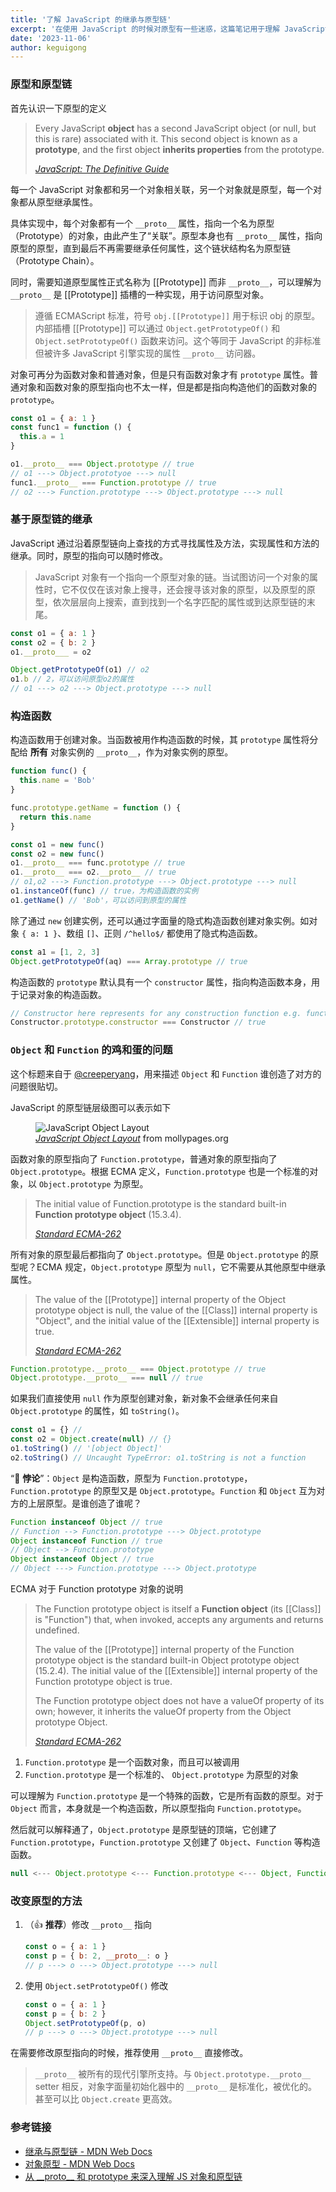 ```yaml
---
title: '了解 JavaScript 的继承与原型链'
excerpt: '在使用 JavaScript 的时候对原型有一些迷惑，这篇笔记用于理解 JavaScript 原型链以及继承方式'
date: '2023-11-06'
author: keguigong
---
```


### 原型和原型链

首先认识一下原型的定义

> Every JavaScript **object** has a second JavaScript object (or null, but this is rare) associated with it. This second object is known as a **prototype**, and the first object **inherits properties** from the prototype.
>
> [_JavaScript: The Definitive Guide_](https://js.okten.cn/posts/ch6/#623-prototypes)

每一个 JavaScript 对象都和另一个对象相关联，另一个对象就是原型，每一个对象都从原型继承属性。

具体实现中，每个对象都有一个 `__proto__` 属性，指向一个名为原型（Prototype）的对象，由此产生了“关联”。原型本身也有 `__proto__` 属性，指向原型的原型，直到最后不再需要继承任何属性，这个链状结构名为原型链（Prototype Chain）。

同时，需要知道原型属性正式名称为 [[Prototype]] 而非 `__proto__`，可以理解为 `__proto__` 是 [[Prototype]] 插槽的一种实现，用于访问原型对象。

> 遵循 ECMAScript 标准，符号 `obj.[[Prototype]]` 用于标识 obj 的原型。内部插槽 [[Prototype]] 可以通过 `Object.getPrototypeOf()` 和 `Object.setPrototypeOf()` 函数来访问。这个等同于 JavaScript 的非标准但被许多 JavaScript 引擎实现的属性 `__proto__` 访问器。

对象可再分为函数对象和普通对象，但是只有函数对象才有 `prototype` 属性。普通对象和函数对象的原型指向也不太一样，但是都是指向构造他们的函数对象的 `prototype`。

```js showLineNumbers {6,8}
const o1 = { a: 1 }
const func1 = function () {
  this.a = 1
}

o1.__proto__ === Object.prototype // true
// o1 ---> Object.prototyoe ---> null
func1.__proto__ === Function.prototype // true
// o2 ---> Function.prototype ---> Object.prototype ---> null
```

### 基于原型链的继承

JavaScript 通过沿着原型链向上查找的方式寻找属性及方法，实现属性和方法的继承。同时，原型的指向可以随时修改。

> JavaScript 对象有一个指向一个原型对象的链。当试图访问一个对象的属性时，它不仅仅在该对象上搜寻，还会搜寻该对象的原型，以及原型的原型，依次层层向上搜索，直到找到一个名字匹配的属性或到达原型链的末尾。

```js showLineNumbers
const o1 = { a: 1 }
const o2 = { b: 2 }
o1.__proto___ = o2

Object.getPrototypeOf(o1) // o2
o1.b // 2，可以访问原型o2的属性
// o1 ---> o2 ---> Object.prototype ---> null
```

### 构造函数

构造函数用于创建对象。当函数被用作构造函数的时候，其 `prototype` 属性将分配给 **所有** 对象实例的 `__proto__`，作为对象实例的原型。

```js showLineNumbers {11,15}
function func() {
  this.name = 'Bob'
}

func.prototype.getName = function () {
  return this.name
}

const o1 = new func()
const o2 = new func()
o1.__proto__ === func.prototype // true
o1.__proto__ === o2.__proto__ // true
// o1,o2 ---> Function.prototype ---> Object.prototype ---> null
o1.instanceOf(func) // true，为构造函数的实例
o1.getName() // 'Bob'，可以访问到原型的属性
```

除了通过 `new` 创建实例，还可以通过字面量的隐式构造函数创建对象实例。如对象 `{ a: 1 }`、数组 `[]`、正则 `/^hello$/` 都使用了隐式构造函数。

```js showLineNumbers
const a1 = [1, 2, 3]
Object.getPrototypeOf(aq) === Array.prototype // true
```

构造函数的 `prototype` 默认具有一个 `constructor` 属性，指向构造函数本身，用于记录对象的构造函数。

```js showLineNumbers
// Constructor here represents for any construction function e.g. function hello() {}
Constructor.prototype.constructor === Constructor // true
```

### `Object` 和 `Function` 的鸡和蛋的问题

这个标题来自于 [@creeperyang](https://github.com/creeperyang/blog/issues/9#issuecomment-130759278)，用来描述 `Object` 和 `Function` 谁创造了对方的问题很贴切。

JavaScript 的原型链层级图可以表示如下

<figure>
  <img src="/blogcontent/jsobj_full.jpg" alt="JavaScript Object Layout"/>
  <figcaption>
  <cite><a href="http://www.mollypages.org/tutorials/js.mp">JavaScript Object Layout</a></cite>
   from mollypages.org
</figcaption>
</figure>

函数对象的原型指向了 `Function.prototype`，普通对象的原型指向了 `Object.prototype`。根据 ECMA 定义，`Function.prototype` 也是一个标准的对象，以 `Object.prototype` 为原型。

> The initial value of Function.prototype is the standard built-in **Function prototype object** (15.3.4).
>
> [_Standard ECMA-262_](https://262.ecma-international.org/5.1/#sec-15.3.3.1)

所有对象的原型最后都指向了 `Object.prototype`。但是 `Object.prototype` 的原型呢？ECMA 规定，`Object.prototype` 原型为 `null`，它不需要从其他原型中继承属性。

> The value of the [[Prototype]] internal property of the Object prototype object is null, the value of the [[Class]] internal property is "Object", and the initial value of the [[Extensible]] internal property is true.
>
> [_Standard ECMA-262_](https://262.ecma-international.org/5.1/#sec-15.2.4)

```js showLineNumbers {2}
Function.prototype.__proto__ === Object.prototype // true
Object.prototype.__proto__ === null // true
```

如果我们直接使用 `null` 作为原型创建对象，新对象不会继承任何来自 `Object.prototype` 的属性，如 `toString()`。

```js showLineNumbers
const o1 = {} //
const o2 = Object.create(null) // {}
o1.toString() // '[object Object]'
o2.toString() // Uncaught TypeError: o1.toString is not a function
```

“🤔 **悖论**”：`Object` 是构造函数，原型为 `Function.prototype`，`Function.prototype` 的原型又是 `Object.prototype`。`Function` 和 `Object` 互为对方的上层原型。是谁创造了谁呢？

```js showLineNumbers
Function instanceof Object // true
// Function --> Function.prototype ---> Object.prototype
Object instanceof Function // true
// Object --> Function.prototype
Object instanceof Object // true
// Object ---> Function.prototype ---> Object.prototype
```

ECMA 对于 Function prototype 对象的说明

> The Function prototype object is itself a **Function object** (its [[Class]] is "Function") that, when invoked, accepts any arguments and returns undefined.
>
> The value of the [[Prototype]] internal property of the Function prototype object is the standard built-in Object prototype object (15.2.4). The initial value of the [[Extensible]] internal property of the Function prototype object is true.
>
> The Function prototype object does not have a valueOf property of its own; however, it inherits the valueOf property from the Object prototype Object.
>
> [_Standard ECMA-262_](https://262.ecma-international.org/5.1/#sec-15.3.4)

1. `Function.prototype` 是一个函数对象，而且可以被调用
2. `Function.prototype` 是一个标准的、 `Object.prototype` 为原型的对象

可以理解为 `Function.prototype` 是一个特殊的函数，它是所有函数的原型。对于 `Object` 而言，本身就是一个构造函数，所以原型指向 `Function.prototype`。

然后就可以解释通了，`Object.prototype` 是原型链的顶端，它创建了 `Function.prototype`，`Function.prototype` 又创建了 `Object`、`Function` 等构造函数。

```js showLineNumbers
null <--- Object.prototype <--- Function.prototype <--- Object, Function, Array, String...
```

### 改变原型的方法

1. （👍 **推荐**）修改 `__proto__` 指向
   ```js showLineNumbers
   const o = { a: 1 }
   const p = { b: 2, __proto__: o }
   // p ---> o ---> Object.prototype ---> null
   ```
2. 使用 `Object.setPrototypeOf()` 修改
   ```js showLineNumbers
   const o = { a: 1 }
   const p = { b: 2 }
   Object.setPrototypeOf(p, o)
   // p ---> o ---> Object.prototype ---> null
   ```

在需要修改原型指向的时候，推荐使用 `__proto__` 直接修改。

> `__proto__` 被所有的现代引擎所支持。与 `Object.prototype.__proto__` setter 相反，对象字面量初始化器中的 `__proto__` 是标准化，被优化的。甚至可以比 `Object.create` 更高效。

### 参考链接

- [继承与原型链 - MDN Web Docs](https://developer.mozilla.org/zh-CN/docs/Web/JavaScript/Inheritance_and_the_prototype_chain)
- [对象原型 - MDN Web Docs](https://developer.mozilla.org/zh-CN/docs/Learn/JavaScript/Objects/Object_prototypes)
- [从 \_\_proto\_\_ 和 prototype 来深入理解 JS 对象和原型链](https://github.com/creeperyang/blog/issues/9)
